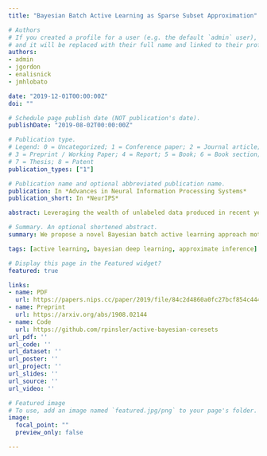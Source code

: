 ```yaml
---
title: "Bayesian Batch Active Learning as Sparse Subset Approximation"

# Authors
# If you created a profile for a user (e.g. the default `admin` user), write the username (folder name) here 
# and it will be replaced with their full name and linked to their profile.
authors:
- admin
- jgordon
- enalisnick
- jmhlobato

date: "2019-12-01T00:00:00Z"
doi: ""

# Schedule page publish date (NOT publication's date).
publishDate: "2019-08-02T00:00:00Z"

# Publication type.
# Legend: 0 = Uncategorized; 1 = Conference paper; 2 = Journal article;
# 3 = Preprint / Working Paper; 4 = Report; 5 = Book; 6 = Book section;
# 7 = Thesis; 8 = Patent
publication_types: ["1"]

# Publication name and optional abbreviated publication name.
publication: In *Advances in Neural Information Processing Systems*
publication_short: In *NeurIPS*

abstract: Leveraging the wealth of unlabeled data produced in recent years provides great potential for improving supervised models. When the cost of acquiring labels is high, probabilistic active learning methods can be used to greedily select the most informative data points to be labeled. However, for many large-scale problems standard greedy procedures become computationally infeasible and suffer from negligible model change. In this paper, we introduce a novel Bayesian batch active learning approach that mitigates these issues. Our approach is motivated by approximating the complete data posterior of the model parameters. While naive batch construction methods result in correlated queries, our algorithm produces diverse batches that enable efficient active learning at scale. We derive interpretable closed-form solutions akin to existing active learning procedures for linear models, and generalize to arbitrary models using random projections. We demonstrate the benefits of our approach on several large-scale regression and classification tasks. 

# Summary. An optional shortened abstract.
summary: We propose a novel Bayesian batch active learning approach motivated by approximating the complete data posterior of the model parameters.

tags: [active learning, bayesian deep learning, approximate inference]

# Display this page in the Featured widget?
featured: true

links:
- name: PDF
  url: https://papers.nips.cc/paper/2019/file/84c2d4860a0fc27bcf854c444fb8b400-Paper.pdf
- name: Preprint
  url: https://arxiv.org/abs/1908.02144
- name: Code
  url: https://github.com/rpinsler/active-bayesian-coresets
url_pdf: ''
url_code: ''
url_dataset: ''
url_poster: ''
url_project: ''
url_slides: ''
url_source: ''
url_video: ''

# Featured image
# To use, add an image named `featured.jpg/png` to your page's folder. 
image:
  focal_point: ""
  preview_only: false

---
```

